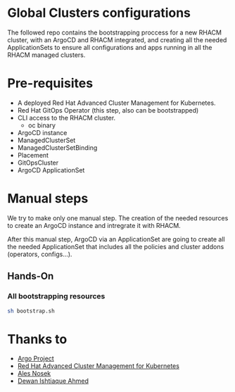 # Global Clusters configurations

The followed repo contains the bootstrapping proccess for a new RHACM cluster, with an ArgoCD and RHACM integrated, and creating all the needed ApplicationSets to ensure all configurations and apps running in all the RHACM managed clusters.

# Pre-requisites

- A deployed Red Hat Advanced Cluster Management for Kubernetes.
- Red Hat GitOps Operator (this step, also can be bootstrapped)
- CLI access to the RHACM cluster.
  - oc binary
- ArgoCD instance
- ManagedClusterSet
- ManagedClusterSetBinding
- Placement
- GitOpsCluster
- ArgoCD ApplicationSet

# Manual steps

We try to make only one manual step. The creation of the needed resources to create an ArgoCD instance and intregrate it with RHACM.

After this manual step, ArgoCD via an ApplicationSet are going to create all the needed ApplicationSet that includes all the policies and cluster addons (operators, configs...).

## Hands-On

### All bootstrapping resources
````bash
sh bootstrap.sh
````

# Thanks to

- [Argo Project](https://github.com/argoproj)
- [Red Hat Advanced Cluster Management for Kubernetes](https://www.redhat.com/es/technologies/management/advanced-cluster-management)
- [Ales Nosek](https://github.com/noseka1)
- [Dewan Ishtiaque Ahmed](https://github.com/dewan-ahmed)
